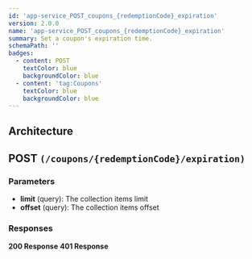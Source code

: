 ```yaml
---
id: 'app-service_POST_coupons_{redemptionCode}_expiration'
version: 2.0.0
name: 'app-service_POST_coupons_{redemptionCode}_expiration'
summary: Set a coupon's expiration time.
schemaPath: ''
badges:
  - content: POST
    textColor: blue
    backgroundColor: blue
  - content: 'tag:Coupons'
    textColor: blue
    backgroundColor: blue
---
```

## Architecture
<NodeGraph />



## POST `(/coupons/{redemptionCode}/expiration)`

### Parameters
- **limit** (query): The collection items limit
- **offset** (query): The collection items offset




### Responses
**200 Response**
<SchemaViewer file="response-200.json" maxHeight="500" id="response-200" />
      **401 Response**
<SchemaViewer file="response-401.json" maxHeight="500" id="response-401" />
